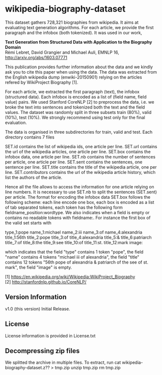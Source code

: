 # wikipedia-biography-dataset
This dataset gathers 728,321 biographies from wikipedia. It aims at evaluating text generation algorithms. For each article, we provide the first paragraph and the infobox (both tokenized). It was used in our
work,

**Text Generation from Structured Data with Application to the Biography Domain**<br>
Rémi Lebret, David Grangier and Michael Auli, EMNLP 16,<br>
http://arxiv.org/abs/1603.07771<br>

This publication provides further information about the data and we kindly ask
you to cite this paper when using the data. The data was extracted from the
English wikipedia dump (enwiki-20150901) relying on the articles refered by
WikiProject Biography [1].

For each article, we extracted the first paragraph (text), the infobox
(structured data). Each infobox is encoded as a list of (field name, field
value) pairs. We used Stanford CoreNLP [2] to preprocess the data, i.e. we
broke the text into sentences and tokenized both the text and the field
values. The dataset was randomly split in three subsets train (80%), valid
(10%), test (10%). We strongly recommend using test only for the final
evaluation.

The data is organised in three subdirectories for train, valid and test.
Each directory contains 7 files

SET.id contains the list of wikipedia ids, one article per line.
SET.url contains the url of the wikipedia articles, one article per line.
SET.box contains the infobox data, one article per line.
SET.nb contains the number of sentences per article, one article per line.
SET.sent contains the sentences, one sentence per line.
SET.title contains the title of the wikipedia article, one per line.
SET.contributors contains the url of the wikipedia article history, which list
the authors of the article.

Hence all the file allows to access the information for one article relying
on line numbers. It is necessary to use SET.nb to split the sentences
(SET.sent) per article. The format for encoding the infobox data SET.box
follows the following scheme: each line encode one box, each box is encoded
as a list of tab separated tokens, each token has the following form
fieldname_position:wordtype. We also indicates when a field is empty or
contains no readable tokens with fieldname:<none>. For instance the first
box of the valid set starts with

type_1:pope name_1:michael  name_2:iii      name_3:of
name_4:alexandria title_1:56th    title_2:pope    title_3:of      title_4:alexandria
title_5:&       title_6:patriarch       title_7:of      title_8:the
title_9:see       title_10:of     title_11:st.    title_12:mark   image:<none>

which indicates that the field "type" contains 1 token "pope",
the field "name" contains 4 tokens "michael iii of alexandria",
the field "title" contains 12 tokens "56th pope of alexandria &
patriarch of the see of st. mark", the field "image" is empty.

[1] https://en.wikipedia.org/wiki/Wikipedia:WikiProject_Biography<br>
[2] http://stanfordnlp.github.io/CoreNLP/


## Version Information
v1.0 (this version) Initial Release.

## License
License information is provided in License.txt

## Decompressing zip files

We splitted the archive in multiple files. To extract, run 
cat wikipedia-biography-dataset.z?? > tmp.zip
unzip tmp.zip
rm tmp.zip
